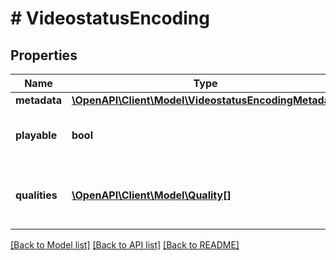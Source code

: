 # # VideostatusEncoding

## Properties

Name | Type | Description | Notes
------------ | ------------- | ------------- | -------------
**metadata** | [**\OpenAPI\Client\Model\VideostatusEncodingMetadata**](VideostatusEncodingMetadata.md) |  | [optional]
**playable** | **bool** | Whether the video is playable or not. | [optional]
**qualities** | [**\OpenAPI\Client\Model\Quality[]**](Quality.md) | Available qualities the video can be viewed in. | [optional]

[[Back to Model list]](../../README.md#models) [[Back to API list]](../../README.md#endpoints) [[Back to README]](../../README.md)

